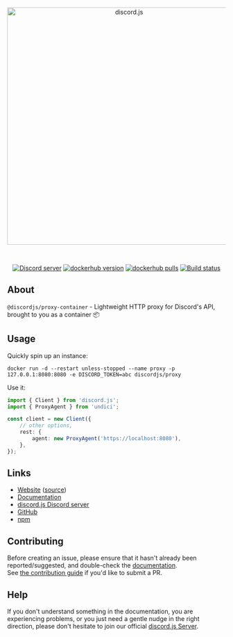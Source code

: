 <div align="center">
  <br />
  <p>
    <a href="https://discord.js.org"><img src="https://discord.js.org/static/logo.svg" width="546" alt="discord.js" /></a>
  </p>
  <br />
  <p>
    <a href="https://discord.gg/djs"><img src="https://img.shields.io/discord/222078108977594368?color=5865F2&logo=discord&logoColor=white" alt="Discord server" /></a>
    <a href="https://hub.docker.com/r/discordjs/proxy"><img src="https://img.shields.io/docker/v/discordjs/proxy.svg?sort=semver&maxAge=3600" alt="dockerhub version" /></a>
    <a href="https://hub.docker.com/r/discordjs/proxy"><img src="https://img.shields.io/docker/pulls/discordjs/proxy.svg?maxAge=3600" alt="dockerhub pulls" /></a>
    <a href="https://github.com/discordjs/discord.js/actions"><img src="https://github.com/discordjs/discord.js/actions/workflows/test.yml/badge.svg" alt="Build status" /></a>
  </p>
</div>

## About

`@discordjs/proxy-container` - Lightweight HTTP proxy for Discord's API, brought to you as a container 📦

## Usage

Quickly spin up an instance:

`docker run -d --restart unless-stopped --name proxy -p 127.0.0.1:8080:8080 -e DISCORD_TOKEN=abc discordjs/proxy`

Use it:

```ts
import { Client } from 'discord.js';
import { ProxyAgent } from 'undici';

const client = new Client({
	// other options,
	rest: {
		agent: new ProxyAgent('https://localhost:8080'),
	},
});
```

## Links

- [Website](https://discord.js.org/) ([source](https://github.com/discordjs/website))
- [Documentation](https://discord.js.org/#/docs/proxy)
- [discord.js Discord server](https://discord.gg/djs)
- [GitHub](https://github.com/discordjs/discord.js/tree/main/packages/proxy)
- [npm](https://www.npmjs.com/package/@discordjs/proxy)

## Contributing

Before creating an issue, please ensure that it hasn't already been reported/suggested, and double-check the
[documentation](https://discord.js.org/#/docs/proxy).  
See [the contribution guide](https://github.com/discordjs/discord.js/blob/main/.github/CONTRIBUTING.md) if you'd like to submit a PR.

## Help

If you don't understand something in the documentation, you are experiencing problems, or you just need a gentle
nudge in the right direction, please don't hesitate to join our official [discord.js Server](https://discord.gg/djs).
